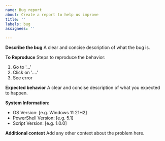 ```yaml
---
name: Bug report
about: Create a report to help us improve
title: ''
labels: bug
assignees: ''

---
```


**Describe the bug**
A clear and concise description of what the bug is.

**To Reproduce**
Steps to reproduce the behavior:
1. Go to '...'
2. Click on '....'
3. See error

**Expected behavior**
A clear and concise description of what you expected to happen.

**System Information:**
 - OS Version: [e.g. Windows 11 21H2]
 - PowerShell Version: [e.g. 5.1]
 - Script Version: [e.g. 1.0.0]

**Additional context**
Add any other context about the problem here.

